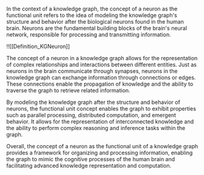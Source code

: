 In the context of a knowledge graph, the concept of a neuron as the functional unit refers to the idea of modeling the knowledge graph's structure and behavior after the biological neurons found in the human brain. Neurons are the fundamental building blocks of the brain's neural network, responsible for processing and transmitting information.

!![[Definition_KGNeuron]]

The concept of a neuron in a knowledge graph allows for the representation of complex relationships and interactions between different entities. Just as neurons in the brain communicate through synapses, neurons in the knowledge graph can exchange information through connections or edges. These connections enable the propagation of knowledge and the ability to traverse the graph to retrieve related information.

By modeling the knowledge graph after the structure and behavior of neurons, the functional unit concept enables the graph to exhibit properties such as parallel processing, distributed computation, and emergent behavior. It allows for the representation of interconnected knowledge and the ability to perform complex reasoning and inference tasks within the graph.

Overall, the concept of a neuron as the functional unit of a knowledge graph provides a framework for organizing and processing information, enabling the graph to mimic the cognitive processes of the human brain and facilitating advanced knowledge representation and computation.